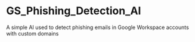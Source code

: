 # GS_Phishing_Detection_AI
A simple AI used to detect phishing emails in Google Workspace accounts with custom domains
